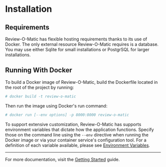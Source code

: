 # Installation

## Requirements

Review-O-Matic has flexible hosting requirements thanks to its use of Docker. The only external resource Review-O-Matic requires is a database. You may use either Sqlite for small installations or PostgrSQL for larger installations.

## Running With Docker

To build a Docker image of Review-O-Matic, build the Dockerfile located in the root of the project by running:

```bash
# docker build -t review-o-matic
```

Then run the image using Docker's run command:

```bash
# docker run [--env options] -p 8000:8000 review-o-matic
```

To support extensive customization, Review-O-Matic has supports environment variables that dictate how the application functions. Specify those on the command line using the `--env` directive when running the Docker image or via your container service's configuration tool. For a definition of each variable available, please see [Environment Variables](Environment%20Variables.md).

---

For more documentation, visit the [Getting Started](Getting%20Started.md) guide.
